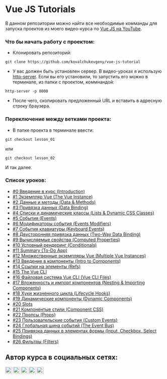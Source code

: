 # Vue JS Tutorials

В данном репозитории можно найти все необходимые комманды для запуска проектов из моего видео-курса по [Vue JS на YouTube](https://www.youtube.com/watch?v=PCOP3uC_VwY&list=PLNkWIWHIRwMH7ahn9uvvc5PG3o1tLscgB).

### Что бы начать работу с проектом:

* Клонировать репозиторий:
```
git clone https://github.com/kovalchukevgeny/vue-js-tutorial
```

* У вас должен быть установлен сервер. В видео-уроках я использую [http-server](https://www.npmjs.com/package/http-server). Если вы его установили, то запустить его можно в терминале, из папки с проектом, коммнандой:
```
http-server -p 8000
```

* После чего, скопировать предложенный URL и вставить в адресную строку браузера.

### Переключение между ветками проекта:

* В папке проекта в терминале ввести:
```
git checkout lesson_01
```
или
```
git checkout lesson_02
```
И так далее.

### Список уроков:
- [#0 Введение в курс (Introduction)](https://youtu.be/PCOP3uC_VwY)
- [#1 Экземпляр Vue (The Vue Instance)](https://youtu.be/k8sndt5YuCQ)
- [#2 Данные и методы (Data & Methods)](https://youtu.be/DdmOlPKczeA)
- [#3 Привязка данных (Data Binding)](https://youtu.be/6R2vmO6n-Yc)
- [#4 Списки и динамические классы (Lists & Dynamic CSS Classes)](https://youtu.be/24XC6M3v57g)
- [#5 События (Events)](https://youtu.be/oMFi4Gg2gj0)
- [#6 Модификаторы события (Events Modifiers)](https://youtu.be/sqX0AowNbgc)
- [#7 События клавиатуры (Keyboard Events)](https://youtu.be/t1zVphvg7K8)
- [#8 Двусторонняя привязка данных (Two-Way Data Binding)](https://youtu.be/TRAYEVNHa94)
- [#9 Вычисляемые свойства (Computed Properties)](https://youtu.be/mDdIMT7Pv_Q)
- [#10 Условный рендеринг (Conditionals)](https://youtu.be/bm_LutxPr-8)
- [#11 Summary (To-Do App)](https://youtu.be/jcSA67h39LU)
- [#12 Множественные экземпляры Vue (Multiple Vue Instances)](https://youtu.be/8qnXBfOZ4Ck)
- [#13 Введение в компоненты (​Intro to Components)](https://youtu.be/ADZfaw2rK7c)
- [#14 Ссылки на элементы (Refs)](https://youtu.be/5DMreWrm8BI)
- [#15 The Vue CLI](https://youtu.be/DTF8op91Aes)
- [#16 Файловая система Vue CLI (​Vue CLI Files)](https://youtu.be/IQaQV_6whfk)
- [#17 Вложенность и импорт компонентов (Nesting & Importing Components)](https://youtu.be/FDI1zn7oh7c)
- [#18 Хуки жизненного цикла (Lifecycle Hooks)](https://youtu.be/VNPmN0FCRIo)
- [#19 Динамические компоненты (​Dynamic Components)](https://youtu.be/H5c-dOVNHQI)
- [#20 Slots](https://youtu.be/WkO-Brr_wn8)
- [#21 Компонентые стили (Component CSS)](https://youtu.be/x78G5U2C3zk)
- [#22 Пропсы (Props)](https://youtu.be/XAK52GCeyq8)
- [#23 Пользовательские события (Custom Events)](https://youtu.be/L_4yK2ipB_A)
- [#24 Глобальная шина событий (The Event Bus)](https://youtu.be/-7KCkC2YHOQ)
- [#25 Привязка данных в элементах формы (Input, Checkbox, Select Bindings)](https://youtu.be/rX5ds22nKEY)
- [#26 Фильтры (Filters)](https://youtu.be/JOzpfwPVBSQ)

## Автор курса в социальных сетях:

[<img align="left" alt="webDev | YouTube" width="22px" src="https://cdn.jsdelivr.net/npm/simple-icons@v3/icons/youtube.svg" />][youtube]
[<img align="left" alt="webDev | Instagram" width="22px" src="https://cdn.jsdelivr.net/npm/simple-icons@v3/icons/instagram.svg" />][instagram]
[<img align="left" alt="webDev | LinkedIn" width="22px" src="https://cdn.jsdelivr.net/npm/simple-icons@v3/icons/linkedin.svg" />][linkedin]
[<img align="left" alt="webDev | VK" width="22px" src="https://cdn.jsdelivr.net/npm/simple-icons@v3/icons/vk.svg" />][vk]
[<img align="left" alt="webDev | Twitter" width="22px" src="https://cdn.jsdelivr.net/npm/simple-icons@v3/icons/twitter.svg" />][twitter]&nbsp;

[youtube]: https://youtube.com/YauhenKavalchuk
[instagram]: https://instagram.com/YauhenKavalchuk
[linkedin]: https://linkedin.com/in/YauhenKavalchuk
[vk]: https://vk.com/YauhenKavalchuk
[twitter]: https://twitter.com/YauhenKavalchuk
